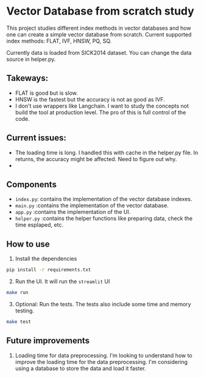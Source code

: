 # Vector Database from scratch study
This project studies different index methods in vector databases and how one can create a simple vector database from scratch.
Current supported index methods: FLAT, IVF, HNSW, PQ, SQ. 

Currently data is loaded from SICK2014 dataset. You can change the data source in helper.py.

## Takeways: 
- FLAT is good but is slow. 
- HNSW is the fastest but the accuracy is not as good as IVF.
- I don't use wrappers like Langchain. I want to study the concepts not build the tool at production level. The pro of this is full control of the code.

## Current issues: 
- The loading time is long. I handled this with cache in the helper.py file. In returns, the accuracy might be affected. Need to figure out why. 
- 

## Components
- `index.py`: contains the implementation of the vector database indexes.
- `main.py` :contains the implementation of the vector database.
- `app.py` :contains the implementation of the UI.
- `helper.py` :contains the helper functions like preparing data, check the time esplaped, etc.

## How to use 

1. Install the dependencies
```bash
pip install -r requirements.txt
```

2. Run the UI. It will run the `streamlit` UI
```bash
make run
```

3. Optional: Run the tests. The tests also include some time and memory testing. 
```bash
make test
```

<!-- ## DevOps
### Building and running your application

When you're ready, start your application by running:
`docker compose up --build`.

Your application will be available at http://localhost:5002.

### Deploying your application to the cloud

First, build your image, e.g.: `docker build -t myapp .`.
If your cloud uses a different CPU architecture than your development
machine (e.g., you are on a Mac M1 and your cloud provider is amd64),
you'll want to build the image for that platform, e.g.:
`docker build --platform=linux/amd64 -t myapp .`.

Then, push it to your registry, e.g. `docker push myregistry.com/myapp`.

Consult Docker's [getting started](https://docs.docker.com/go/get-started-sharing/)
docs for more detail on building and pushing.

### References
* [Docker's Python guide](https://docs.docker.com/language/python/) -->

## Future improvements
1. Loading time for data preprocessing. I'm looking to understand how to improve the loading time for the data preprocessing. I'm considering using a database to store the data and load it faster.
